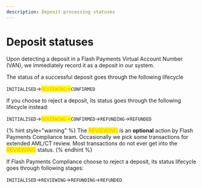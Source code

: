 ```yaml
---
description: Deposit processing statuses
---
```


# Deposit statuses

Upon detecting a deposit in a Flash Payments Virtual Account Number (VAN), we immediately record it as a deposit in our system.

The status of a successful deposit goes through the following lifecycle

`INITIALISED`-><mark style="color:orange;">`REVIEWING`</mark><mark style="color:orange;">→</mark>`CONFIRMED`

If you choose to reject a deposit, its status goes through the following lifecycle instead:

`INITIALISED`-><mark style="color:orange;">`REVIEWING`</mark><mark style="color:orange;">→</mark>`CONFIRMED`→`REFUNDING`→`REFUNDED`&#x20;

{% hint style="warning" %}
The <mark style="color:orange;">REVIEWING</mark> is an **optional** action by Flash Payments Compliance team. Occasionally we pick some transactions for extended AML/CT review. Most transactions do not ever get into the <mark style="color:orange;">REVIEWING</mark> status.
{% endhint %}

If Flash Payments Compliance choose to reject a deposit, its status lifecycle goes through following stages:

`INITIALISED`→`REVIEWING`→`REFUNDING`→`REFUNDED`&#x20;
